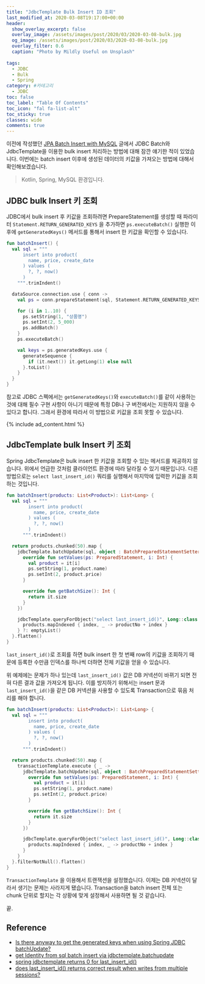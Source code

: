 ```yaml
---
title: "JdbcTemplate Bulk Insert ID 조회"
last_modified_at: 2020-03-08T19:17:00+00:00
header:
  show_overlay_excerpt: false
  overlay_image: /assets/images/post/2020/03/2020-03-08-bulk.jpg
  og_image: /assets/images/post/2020/03/2020-03-08-bulk.jpg
  overlay_filter: 0.6
  caption: "Photo by Mildly Useful on Unsplash"
  
tags:
  - JDBC
  - Bulk
  - Spring
category: #카테고리
  - JDBC
toc: false
toc_label: "Table Of Contents"
toc_icon: "fal fa-list-alt"
toc_sticky: true
classes: wide
comments: true
---
```




이전에 작성했던 [JPA Batch Insert with MySQL](https://kapentaz.github.io/jpa/JPA-Batch-Insert-with-MySQL/) 글에서 JDBC Batch와 JdbcTemplate을 이용한 bulk insert 처리하는 방법에 대해 잠깐 얘기한 적이 있었습니다. 이번에는 batch insert 이후에 생성된 데이터의 키값을 가져오는 방법에 대해서 확인해보겠습니다.

> Kotlin, Spring, MySQL 환경입니다. 

## JDBC bulk Insert 키 조회
JDBC에서 bulk insert 후 키값을 조회하려면 PrepareStatement를 생성할 때 파라미터 `Statement.RETURN_GENERATED_KEYS` 을 추가하면 `ps.executeBatch()` 실행한 이후에 `getGeneratedKeys()` 메서드를 통해서 insert 한 키값을 확인할 수 있습니다.
```kotlin
fun batchInsert() {
  val sql = """
      insert into product(
        name, price, create_date
      ) values (
        ?, ?, now()
      )
    """.trimIndent()

  dataSource.connection.use { conn ->
    val ps = conn.prepareStatement(sql, Statement.RETURN_GENERATED_KEYS)

    for (i in 1..10) {
      ps.setString(1, "상품명")
      ps.setInt(2, 5_000)
      ps.addBatch()
    }
    ps.executeBatch()

    val keys = ps.generatedKeys.use {
      generateSequence {
        if (it.next()) it.getLong(1) else null
      }.toList()
    }
  }
}
```
참고로 JDBC 스펙에서는 `getGeneratedKeys()`와 `executeBatch()`를 같이 사용하는 것에 대해 필수 구현 사항이 아니기 때문에 특정 DB나 구 버전에서는 지원하지 않을 수 있다고 합니다. 그래서 환경에 따라서 이 방법으로 키값을 조회 못할 수 있습니다.

{% include ad_content.html %}

## JdbcTemplate bulk Insert 키 조회

Spring JdbcTemplate은 bulk insert 한 키값을 조회할 수 있는 메서드를 제공하지 않습니다. 위에서 언급한 것처럼 클라이언트 환경에 따라 달라질 수 있기 때문입니다. 다른 방법으로는  `select last_insert_id()` 쿼리를 실행해서 마지막에 입력한 키값을 조회하는 것입니다.
```kotlin
fun batchInsert(products: List<Product>): List<Long> {
  val sql = """
        insert into product(
          name, price, create_date
        ) values (
          ?, ?, now()
        )
      """.trimIndent()

  return products.chunked(50).map {
    jdbcTemplate.batchUpdate(sql, object : BatchPreparedStatementSetter {
      override fun setValues(ps: PreparedStatement, i: Int) {
        val product = it[i]
        ps.setString(1, product.name)
        ps.setInt(2, product.price)
      }

      override fun getBatchSize(): Int {
        return it.size
      }
    })

    jdbcTemplate.queryForObject("select last_insert_id()", Long::class.java)?.let { productNo ->
      products.mapIndexed { index, _ -> productNo + index }
    } ?: emptyList()
  }.flatten()
}
```
`last_insert_id()`로 조회를 하면 bulk insert 한 첫 번째 row의 키값을 조회하기 때문에 등록한 수만큼 인덱스를 하나씩 더하면 전체 키값을 얻을 수 있습니다.

위 예제에는 문제가 하나 있는데  `last_insert_id()` 값은 DB 커넥션이 바뀌기 되면 전혀 다른 결과 값을 가져오게 됩니다. 이를 방지하기 위해서는  insert 문과 `last_insert_id()`을 같은 DB 커넥션을 사용할 수 있도록 Transaction으로 묶음 처리를 해야 합니다.

```kotlin
fun batchInsert(products: List<Product>): List<Long> {
  val sql = """
        insert into product(
          name, price, create_date
        ) values (
          ?, ?, now()
        )
      """.trimIndent()

  return products.chunked(50).map {
    transactionTemplate.execute { _ ->
      jdbcTemplate.batchUpdate(sql, object : BatchPreparedStatementSetter {
        override fun setValues(ps: PreparedStatement, i: Int) {
          val product = it[i]
          ps.setString(1, product.name)
          ps.setInt(2, product.price)
        }

        override fun getBatchSize(): Int {
          return it.size
        }
      })

      jdbcTemplate.queryForObject("select last_insert_id()", Long::class.java)?.let { productNo ->
        products.mapIndexed { index, _ -> productNo + index }
      }
    }
  }.filterNotNull().flatten()
}
```
`TransactionTemplate` 을 이용해서 트랜잭션을 설정했습니다. 이제는 DB 커넥션이 달라서 생기는 문제는 사라지게 됐습니다. Transaction을 batch insert 전체 또는 chunk 단위로 할지는 각 상황에 맞게 설정해서 사용하면 될 것 같습니다.

끝.

## Reference
- [Is there anyway to get the generated keys when using Spring JDBC batchUpdate?](https://stackoverflow.com/questions/2423815/is-there-anyway-to-get-the-generated-keys-when-using-spring-jdbc-batchupdate)
- [get Identity from sql batch insert via jdbctemplate.batchupdate](https://stackoverflow.com/questions/25300278/get-identity-from-sql-batch-insert-via-jdbctemplate-batchupdate)
- [spring jdbctemplate returns 0 for last_insert_id()](https://stackoverflow.com/questions/12236948/spring-jdbctemplate-returns-0-for-last-insert-id)
- [does last_insert_id() returns correct result when writes from multiple sessions?](https://dba.stackexchange.com/questions/31346/does-last-insert-id-returns-correct-result-when-writes-from-multiple-sessions)